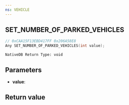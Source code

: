 ```yaml
---
ns: VEHICLE
---
```

## SET_NUMBER_OF_PARKED_VEHICLES

```c
// 0xCAA15F13EBD417FF 0x206A58E8
Any SET_NUMBER_OF_PARKED_VEHICLES(int value);
```

```
NativeDB Return Type: void
```

## Parameters
* **value**: 

## Return value
